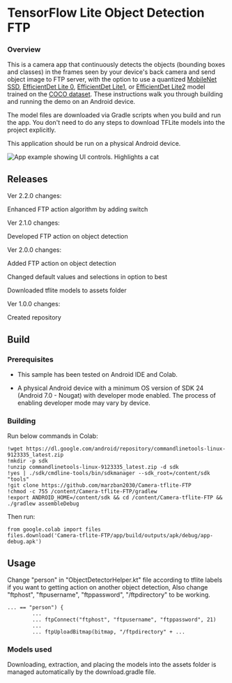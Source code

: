 # TensorFlow Lite Object Detection FTP

### Overview

This is a camera app that continuously detects the objects (bounding boxes and
classes) in the frames seen by your device's back camera and send object image to FTP server, with the option to use
a quantized
[MobileNet SSD](https://tfhub.dev/tensorflow/lite-model/ssd_mobilenet_v1/1/metadata/2),
[EfficientDet Lite 0](https://tfhub.dev/tensorflow/lite-model/efficientdet/lite0/detection/metadata/1),
[EfficientDet Lite1](https://tfhub.dev/tensorflow/lite-model/efficientdet/lite1/detection/metadata/1),
or
[EfficientDet Lite2](https://tfhub.dev/tensorflow/lite-model/efficientdet/lite2/detection/metadata/1)
model trained on the [COCO dataset](http://cocodataset.org/). These instructions
walk you through building and running the demo on an Android device.

The model files are downloaded via Gradle scripts when you build and run the
app. You don't need to do any steps to download TFLite models into the project
explicitly.

This application should be run on a physical Android device.

![App example showing UI controls. Highlights a cat](https://storage.googleapis.com/download.tensorflow.org/tflite/examples/obj_detection_cat.gif)

## Releases

Ver 2.2.0 changes:

Enhanced FTP action algorithm by adding switch

Ver 2.1.0 changes:

Developed FTP action on object detection

Ver 2.0.0 changes:

Added FTP action on object detection

Changed default values and selections in option to best

Downloaded tflite models to assets folder

Ver 1.0.0 changes:

Created repository

## Build

### Prerequisites

*   This sample has been tested on Android IDE and Colab.

*   A physical Android device with a minimum OS version of SDK 24 (Android 7.0 -
    Nougat) with developer mode enabled. The process of enabling developer mode
    may vary by device.

### Building

Run below commands in Colab:
```
!wget https://dl.google.com/android/repository/commandlinetools-linux-9123335_latest.zip
!mkdir -p sdk
!unzip commandlinetools-linux-9123335_latest.zip -d sdk
!yes | ./sdk/cmdline-tools/bin/sdkmanager --sdk_root=/content/sdk "tools"
!git clone https://github.com/marzban2030/Camera-tflite-FTP
!chmod -c 755 /content/Camera-tflite-FTP/gradlew
!export ANDROID_HOME=/content/sdk && cd /content/Camera-tflite-FTP && ./gradlew assembleDebug
```

Then run:
```
from google.colab import files
files.download('Camera-tflite-FTP/app/build/outputs/apk/debug/app-debug.apk')
```

## Usage

Change "person" in "ObjectDetectorHelper.kt" file according to tflite labels if you want to getting action on another object detection, Also change "ftphost", "ftpusername", "ftppassword", "/ftpdirectory" to be working.
```
... == "person") {
        ...
        ... ftpConnect("ftphost", "ftpusername", "ftppassword", 21)
        ...
        ... ftpUploadBitmap(bitmap, "/ftpdirectory" + ...
```

### Models used

Downloading, extraction, and placing the models into the assets folder is
managed automatically by the download.gradle file.
